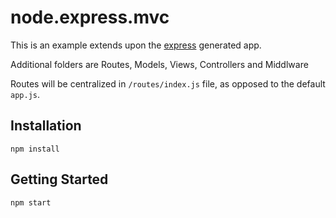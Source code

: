 # node.express.mvc

This is an example extends upon the [express](http://expressjs.com/en/starter/generator.html) generated app.

Additional folders are Routes, Models, Views, Controllers and Middlware

Routes will be centralized in `/routes/index.js` file, as opposed to the default `app.js`.

## Installation
```
npm install
```

## Getting Started
```
npm start
```
